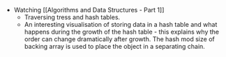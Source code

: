 - Watching [[Algorithms and Data Structures - Part 1]]
	- Traversing tress and hash tables.
	- An interesting visualisation of storing data in a hash table and what happens during the growth of the hash table - this explains why the order can change dramatically after growth. The hash mod size of backing array is used to place the object in a separating chain.